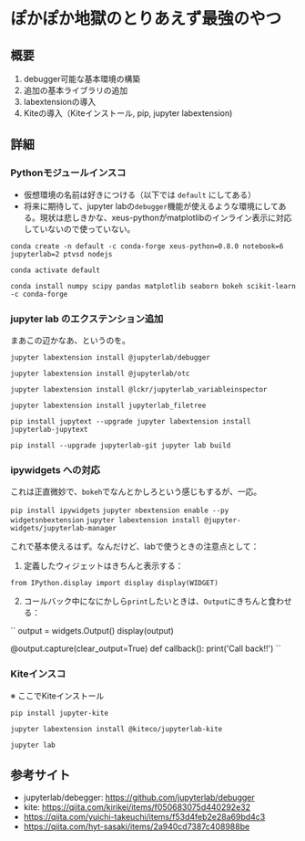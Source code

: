# ぽかぽか地獄のとりあえず最強のやつ

## 概要

1. debugger可能な基本環境の構築
2. 追加の基本ライブラリの追加
3. labextensionの導入
4. Kiteの導入（Kiteインストール, pip, jupyter labextension)

## 詳細

### Pythonモジュールインスコ

- 仮想環境の名前は好きにつける（以下では `default` にしてある）
- 将来に期待して、jupyter labの`debugger`機能が使えるような環境にしてある。現状は悲しきかな、xeus-pythonがmatplotlibのインライン表示に対応していないので使っていない。

``conda create -n default -c conda-forge xeus-python=0.8.0 notebook=6 jupyterlab=2 ptvsd nodejs``

``conda activate default``

``conda install numpy scipy pandas matplotlib seaborn bokeh scikit-learn -c conda-forge``

### jupyter lab のエクステンション追加

まあこの辺かなあ、というのを。


``jupyter labextension install @jupyterlab/debugger``

``jupyter labextension install @jupyterlab/otc``

``jupyter labextension install @lckr/jupyterlab_variableinspector``

``jupyter labextension install jupyterlab_filetree``

``
pip install jupytext --upgrade
jupyter labextension install jupyterlab-jupytext
``

``
pip install --upgrade jupyterlab-git
jupyter lab build
``



### ipywidgets への対応

これは正直微妙で、`bokeh`でなんとかしろという感じもするが、一応。

``pip install ipywidgets``
``jupyter nbextension enable --py widgetsnbextension``
``jupyter labextension install @jupyter-widgets/jupyterlab-manager``

これで基本使えるはず。なんだけど、labで使うときの注意点として：

1. 定義したウィジェットはきちんと表示する：

``from IPython.display import display
  display(WIDGET)
``

2. コールバック中になにかしら`print`したいときは、`Output`にきちんと食わせる：

``
output = widgets.Output()
display(output)

@output.capture(clear_output=True)
def callback():
    print('Call back!!')
``

### Kiteインスコ

※ ここでKiteインストール

``pip install jupyter-kite``

``jupyter labextension install @kiteco/jupyterlab-kite``

``jupyter lab``

## 参考サイト

- jupyterlab/debegger: https://github.com/jupyterlab/debugger
- kite: https://qiita.com/kirikei/items/f050683075d440292e32
- https://qiita.com/yuichi-takeuchi/items/f53d4feb2e28a69bd4c3
- https://qiita.com/hyt-sasaki/items/2a940cd7387c408988be
